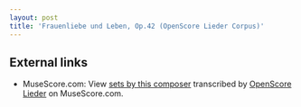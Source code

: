 ```yaml
---
layout: post
title: 'Frauenliebe und Leben, Op.42 (OpenScore Lieder Corpus)'
---
```


## External links

- MuseScore.com: View [sets by this composer] transcribed by [OpenScore Lieder] on MuseScore.com.

[sets by this composer]: https://musescore.com/openscore-lieder-corpus/sets/5016693
[OpenScore Lieder]: https://musescore.com/openscore-lieder-corpus

